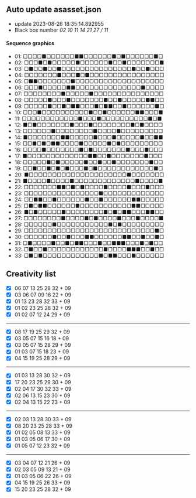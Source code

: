 ## Auto update asasset.json

* update 2023-08-26 18:35:14.892955
* Black box number _02 10 11 14 21 27 / 11_
#### Sequence graphics

* 01: □□□□■□□□□□□■■□□□□□□■□■□□□□□□■□
* 02: □□□■□■□□□□□■□□□□□□■□□■□□□□□□□■
* 03: □■□□■□□■□□□□□□□□□□□□□□□■□□■□□□
* 04: □□□□□□□■□□□■□■□□□□□□□□□□□□□□□□
* 05: □■■□□□□□□□■□□□□□□□□□□□□□□□□□□□
* 06: □□□■□□□□□■■□□□□□□□□□□□□□□■□□□□
* 07: □□□□□□□□■□□□□□■□□□□□□□□□□□□□□□
* 08: □□□□□■□□□■□□□□□□□■□□■□□□□□■■□□
* 09: □□□□□■□□■□■■□□□■□■■□□■□□□□□□■□
* 10: □□□■□□□□□□□□□□■□□■□□□□□□■■□□□■
* 11: □□□□□□□□□□□□■□□□■□□□□□□□□□□■□■
* 12: ■□■□□□□□□□■□□□■□□□□□□□□■□■□□□□
* 13: □□□□□□■□□□□□□□□■□□□□■□□□□□□□□□
* 14: ■□□□□□□□■■□□□□□■□□□■□□□□□■□□■■
* 15: □□■□■□■■□□□□■□□□□□■□■□□□□□□□□□
* 16: □□□□■□□□□□□□■□■□□□□□□□■□□□■□□□
* 17: ■□□□□□□□□□□□□□■■□□■□□□□□□□■□□□
* 18: □□□□□■□■□□□□□■□□■□□■□□□□□□□■□□
* 19: □□■□□■□■□■□□□■□■□□□□□□□□□□□□■□
* 20: ■□□□□□□□□□□□□□□□□□□□□□■□□□□□□□
* 21: ■□□□□■□□□□■□□□□□□□□□□□□□■□□□□■
* 22: □□□□□□□■■□■□■□□□□■□□□□■□□□■□□□
* 23: □□□□□□□□□□□□□□□□■□□□□□□□□□□□□□
* 24: □□■■□□■□□□□□□■□□■□□□□□□■■□□□□□
* 25: □■□■■□□□□□□■□□□□□□□□□□□■■□□□□□
* 26: ■□■□□□□□■□□□□□□□□■□■□■■□□□■■□□
* 27: □□□□□□□□■□□□□■□■□□□□■□□□■□□□□■
* 28: □□□□□□■□□□□□□□□□□□■□■□□□□□□□□□
* 29: □□□□□□□□□□□□□□□□□□□□□□□□□□□□■□
* 30: □□□□□□■□□■□□□■■□□□□□□■■□□■□□■□
* 31: □■□□□□■□□■□■■□□□■□□■■■□□□■□■□□
* 32: □■□□■□□□□□□□□□□□□■□□□□■■■□□■□□
* 33: □■□■□□□□□□□□□□□□■□■■□□□■□□□□□□
## Creativity list

- [x] 06 07 13 25 28 32 + 09
- [x] 03 06 07 09 16 22 + 09
- [x] 01 13 23 28 32 33 + 09
- [x] 01 02 23 25 28 32 + 09
- [x] 01 02 07 12 24 29 + 09
***
- [x] 08 17 19 25 29 32 + 09
- [x] 03 05 07 15 16 18 + 09
- [x] 03 05 07 15 28 29 + 09
- [x] 01 03 07 15 18 23 + 09
- [x] 04 15 19 25 28 29 + 09
***
- [x] 01 03 13 28 30 32 + 09
- [x] 17 20 23 25 29 30 + 09
- [x] 02 04 17 30 32 33 + 09
- [x] 02 06 13 15 23 30 + 09
- [x] 02 04 13 15 22 23 + 09
***
- [x] 02 03 13 28 30 33 + 09
- [x] 08 20 23 25 28 33 + 09
- [x] 01 02 05 08 13 33 + 09
- [x] 01 03 05 06 17 30 + 09
- [x] 01 05 07 12 23 32 + 09
***
- [x] 03 04 07 12 21 26 + 09
- [x] 02 03 05 09 13 21 + 09
- [x] 01 03 05 06 22 26 + 09
- [x] 04 15 19 25 26 33 + 09
- [x] 15 20 23 25 28 32 + 09
